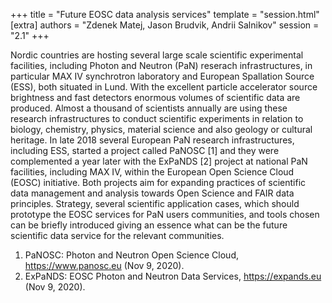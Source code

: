 +++
title = "Future EOSC data analysis services"
template = "session.html"
[extra]
authors = "Zdenek Matej, Jason Brudvik, Andrii Salnikov"
session = "2.1"
+++

Nordic countries are hosting several large scale scientific experimental facilities, including Photon and Neutron (PaN) reserach infrastructures, in particular MAX IV synchrotron laboratory and European Spallation Source (ESS), both situated in Lund. With the excellent particle accelerator source brightness and fast detectors enormous volumes of scientific data are produced. Almost a thousand of scientists annually are using these research infrastructures to conduct scientific experiments in relation to biology, chemistry, physics, material science and also geology or cultural heritage. In late 2018 several European PaN research infrastructures, including ESS, started a project called PaNOSC [1] and they were complemented a year later with the ExPaNDS [2] project at national PaN facilities, including MAX IV, within the European Open Science Cloud (EOSC) initiative. Both projects aim for expanding practices of scientific data management and analysis towards Open Science and FAIR data principles. Strategy, several scientific application cases, which should prototype the EOSC services for PaN users communities, and tools chosen can be briefly introduced giving an essence what can be the future scientific data service for the relevant communities.

1. PaNOSC: Photon and Neutron Open Science Cloud, <https://www.panosc.eu> (Nov 9, 2020).
2. ExPaNDS: EOSC Photon and Neutron Data Services, <https://expands.eu> (Nov 9, 2020).
